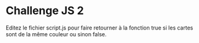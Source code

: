 # Challenge JS 2

Editez le fichier script.js pour faire retourner à la fonction true si les cartes sont de la même couleur ou sinon false.
